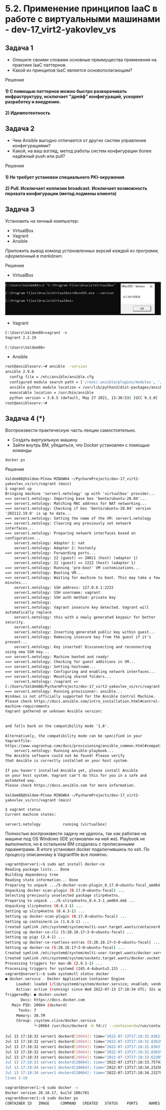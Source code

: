 # 5.2. Применение принципов IaaC в работе с виртуальными машинами - dev-17_virt2-yakovlev_vs

## Задача 1

- Опишите своими словами основные преимущества применения на практике IaaC паттернов.
- Какой из принципов IaaC является основополагающим?

Решение

#### 1) С помощью паттернов можно быстро разворачивать инфраструктуру, исключает "дрейф" конфигураций, ускоряет разработку и внедрение. 

#### 2) Идемпотентность

## Задача 2

- Чем Ansible выгодно отличается от других систем управление конфигурациями?
- Какой, на ваш взгляд, метод работы систем конфигурации более надёжный push или pull?

Решение

#### 1) Не требует установки специального PKI-окружения

#### 2) Pull. Исключает коллизии broadcast. Исключает возможность перхвата конфигурации (метод подмены клиента)

## Задача 3

Установить на личный компьютер:

- VirtualBox
- Vagrant
- Ansible

*Приложить вывод команд установленных версий каждой из программ, оформленный в markdown.*

Решение

- VirtualBox

![](pic/VBoxSDS-Version.jpg)

- Vagrant

```shell
C:\Users\Valdem88>vagrant -v
Vagrant 2.2.19

C:\Users\Valdem88>
```
- Ansible

```bash
root@ansibleserv:~# ansible --version
ansible 2.9.6
  config file = /etc/ansible/ansible.cfg
  configured module search path = ['/root/.ansible/plugins/modules', '/usr/share/ansible/plugins/modules']
  ansible python module location = /usr/lib/python3/dist-packages/ansible
  executable location = /usr/bin/ansible
  python version = 3.8.5 (default, May 27 2021, 13:30:53) [GCC 9.3.0]
root@ansibleserv:~#
```
## Задача 4 (*)

Воспроизвести практическую часть лекции самостоятельно.

- Создать виртуальную машину.
- Зайти внутрь ВМ, убедиться, что Docker установлен с помощью команды
```
docker ps
```

Решение

```shell
Valdem88@Valdem-PCnew MINGW64 ~/PycharmProjects/dev-17_virt2-yakovlev_vs/src/vagrant (main)
$ vagrant up
Bringing machine 'server1.netology' up with 'virtualbox' provider...
==> server1.netology: Importing base box 'bento/ubuntu-20.04'...
==> server1.netology: Matching MAC address for NAT networking...
==> server1.netology: Checking if box 'bento/ubuntu-20.04' version '202112.19.0' is up to date...
==> server1.netology: Setting the name of the VM: server1.netology
==> server1.netology: Clearing any previously set network interfaces...
==> server1.netology: Preparing network interfaces based on configuration...
    server1.netology: Adapter 1: nat
    server1.netology: Adapter 2: hostonly
==> server1.netology: Forwarding ports...
    server1.netology: 22 (guest) => 20011 (host) (adapter 1)
    server1.netology: 22 (guest) => 2222 (host) (adapter 1)
==> server1.netology: Running 'pre-boot' VM customizations...
==> server1.netology: Booting VM...
==> server1.netology: Waiting for machine to boot. This may take a few minutes...
    server1.netology: SSH address: 127.0.0.1:2222
    server1.netology: SSH username: vagrant
    server1.netology: SSH auth method: private key
    server1.netology: 
    server1.netology: Vagrant insecure key detected. Vagrant will automatically replace
    server1.netology: this with a newly generated keypair for better security.
    server1.netology: 
    server1.netology: Inserting generated public key within guest...
    server1.netology: Removing insecure key from the guest if it's present...
    server1.netology: Key inserted! Disconnecting and reconnecting using new SSH key...
==> server1.netology: Machine booted and ready!
==> server1.netology: Checking for guest additions in VM...
==> server1.netology: Setting hostname...
==> server1.netology: Configuring and enabling network interfaces...
==> server1.netology: Mounting shared folders...
    server1.netology: /vagrant => C:/Users/Valdem88/PycharmProjects/dev-17_virt2-yakovlev_vs/src/vagrant
==> server1.netology: Running provisioner: ansible...
Windows is not officially supported for the Ansible Control Machine.
Please check https://docs.ansible.com/intro_installation.html#control-machine-requirements
Vagrant gathered an unknown Ansible version:


and falls back on the compatibility mode '1.8'.

Alternatively, the compatibility mode can be specified in your Vagrantfile:
https://www.vagrantup.com/docs/provisioning/ansible_common.html#compatibility_mode
    server1.netology: Running ansible-playbook...
The Ansible software could not be found! Please verify
that Ansible is correctly installed on your host system.

If you haven't installed Ansible yet, please install Ansible
on your host system. Vagrant can't do this for you in a safe and
automated way.
Please check https://docs.ansible.com for more information.

Valdem88@Valdem-PCnew MINGW64 ~/PycharmProjects/dev-17_virt2-yakovlev_vs/src/vagrant (main)
```
```shell
$ vagrant status
Current machine states:

server1.netology          running (virtualbox)
```

Полностью воспроизвести задачу не удалось, так как работаю на машине под OS Windows (IDE установлен на ней же).
Playbook не выполнился, но в остальном ВМ создалась с прописанными параметрами. В итоге установил docker подключившись по ssh.
По процессу описанному в Vagrantfile все понятно. 

```bash
vagrant@server1:~$ sudo apt install docker-ce
Reading package lists... Done
Building dependency tree       
Reading state information... Done
Preparing to unpack .../5-docker-scan-plugin_0.17.0~ubuntu-focal_amd64.deb ...
Unpacking docker-scan-plugin (0.17.0~ubuntu-focal) ...
Selecting previously unselected package slirp4netns.
Preparing to unpack .../6-slirp4netns_0.4.3-1_amd64.deb ...
Unpacking slirp4netns (0.4.3-1) ...
Setting up slirp4netns (0.4.3-1) ...
Setting up docker-scan-plugin (0.17.0~ubuntu-focal) ...
Setting up containerd.io (1.6.6-1) ...
Created symlink /etc/systemd/system/multi-user.target.wants/containerd.service → /lib/systemd/system/containerd.service.
Setting up docker-ce-cli (5:20.10.17~3-0~ubuntu-focal) ...
Setting up pigz (2.4-1) ...
Setting up docker-ce-rootless-extras (5:20.10.17~3-0~ubuntu-focal) ...
Setting up docker-ce (5:20.10.17~3-0~ubuntu-focal) ...
Created symlink /etc/systemd/system/multi-user.target.wants/docker.service → /lib/systemd/system/docker.service.
Created symlink /etc/systemd/system/sockets.target.wants/docker.socket → /lib/systemd/system/docker.socket.
Processing triggers for man-db (2.9.1-1) ...
Processing triggers for systemd (245.4-4ubuntu3.13) ...
vagrant@server1:~$ sudo systemctl status docker
● docker.service - Docker Application Container Engine                                   
     Loaded: loaded (/lib/systemd/system/docker.service; enabled; vendor preset: enabled)
     Active: active (running) since Wed 2022-07-13 17:18:34 UTC; 32s ago
TriggeredBy: ● docker.socket
       Docs: https://docs.docker.com
   Main PID: 20664 (dockerd)
      Tasks: 7
     Memory: 30.7M
     CGroup: /system.slice/docker.service
             └─20664 /usr/bin/dockerd -H fd:// --containerd=/run/containerd/containerd.sock

Jul 13 17:18:32 server1 dockerd[20664]: time="2022-07-13T17:18:32.836215092Z" level=warning msg="Your kernel does not support CPU realtime scheduler"
Jul 13 17:18:32 server1 dockerd[20664]: time="2022-07-13T17:18:32.836299121Z" level=warning msg="Your kernel does not support cgroup blkio weight"
Jul 13 17:18:32 server1 dockerd[20664]: time="2022-07-13T17:18:32.836374811Z" level=warning msg="Your kernel does not support cgroup blkio weight_device"
Jul 13 17:18:32 server1 dockerd[20664]: time="2022-07-13T17:18:32.836593029Z" level=info msg="Loading containers: start."
Jul 13 17:18:33 server1 dockerd[20664]: time="2022-07-13T17:18:33.623053580Z" level=info msg="Default bridge (docker0) is assigned with an IP address 172.17.0.0/16. Daemon option --bip can be used to set a>
Jul 13 17:18:33 server1 dockerd[20664]: time="2022-07-13T17:18:33.757438149Z" level=info msg="Loading containers: done."
Jul 13 17:18:34 server1 dockerd[20664]: time="2022-07-13T17:18:34.232503583Z" level=info msg="Docker daemon" commit=a89b842 graphdriver(s)=overlay2 version=20.10.17
Jul 13 17:18:34 server1 dockerd[20664]: time="2022-07-13T17:18:34.232795035Z" level=info msg="Daemon has completed initialization"
lines 1-19
```
```bash
vagrant@server1:~$ sudo docker -v
Docker version 20.10.17, build 100c701
vagrant@server1:~$ sudo docker ps
CONTAINER ID   IMAGE     COMMAND   CREATED   STATUS    PORTS     NAMES
```




